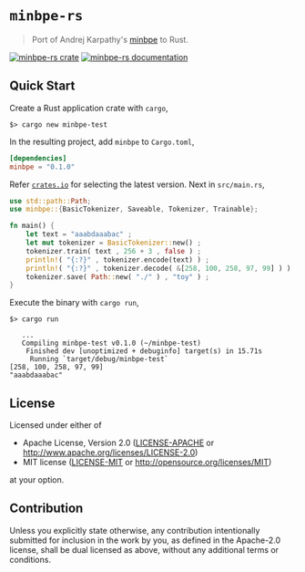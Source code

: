 # `minbpe-rs` 

> Port of Andrej Karpathy's [minbpe](https://github.com/karpathy/minbpe) to Rust.

[![minbpe-rs crate](https://img.shields.io/crates/v/minbpe.svg)](https://crates.io/crates/minbpe)
[![minbpe-rs documentation](https://docs.rs/minbpe/badge.svg)](https://docs.rs/minbpe)


## Quick Start

Create a Rust application crate with `cargo`,

```
$> cargo new minbpe-test
```

In the resulting project, add `minbpe` to `Cargo.toml`,

```toml
[dependencies]
minbpe = "0.1.0"
```

Refer [`crates.io`](https://crates.io/crates/minbpe) for selecting the latest version. Next in `src/main.rs`,

```rust
use std::path::Path;
use minbpe::{BasicTokenizer, Saveable, Tokenizer, Trainable};

fn main() {
    let text = "aaabdaaabac" ;
    let mut tokenizer = BasicTokenizer::new() ;
    tokenizer.train( text , 256 + 3 , false ) ;
    println!( "{:?}" , tokenizer.encode(text) ) ;
    println!( "{:?}" , tokenizer.decode( &[258, 100, 258, 97, 99] ) ) ;
    tokenizer.save( Path::new( "./" ) , "toy" ) ;
}
```

Execute the binary with `cargo run`,

```
$> cargo run

   ...
   Compiling minbpe-test v0.1.0 (~/minbpe-test)
    Finished dev [unoptimized + debuginfo] target(s) in 15.71s
     Running `target/debug/minbpe-test`
[258, 100, 258, 97, 99]
"aaabdaaabac"

```


## License

Licensed under either of

 * Apache License, Version 2.0
   ([LICENSE-APACHE](LICENSE-APACHE) or http://www.apache.org/licenses/LICENSE-2.0)
 * MIT license
   ([LICENSE-MIT](LICENSE-MIT) or http://opensource.org/licenses/MIT)

at your option.


## Contribution

Unless you explicitly state otherwise, any contribution intentionally submitted
for inclusion in the work by you, as defined in the Apache-2.0 license, shall be
dual licensed as above, without any additional terms or conditions.
